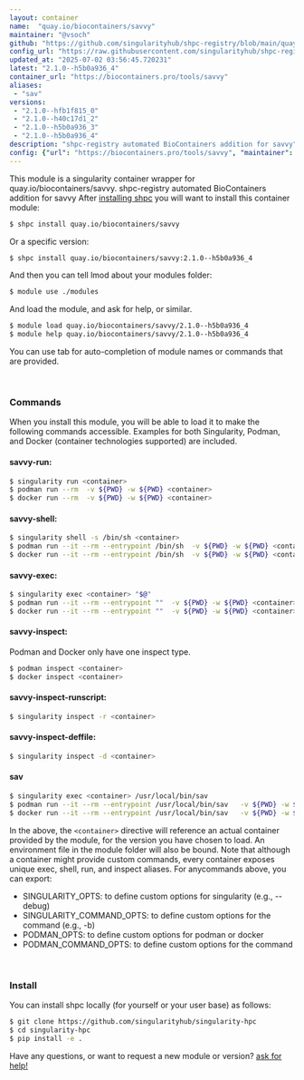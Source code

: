```yaml
---
layout: container
name:  "quay.io/biocontainers/savvy"
maintainer: "@vsoch"
github: "https://github.com/singularityhub/shpc-registry/blob/main/quay.io/biocontainers/savvy/container.yaml"
config_url: "https://raw.githubusercontent.com/singularityhub/shpc-registry/main/quay.io/biocontainers/savvy/container.yaml"
updated_at: "2025-07-02 03:56:45.720231"
latest: "2.1.0--h5b0a936_4"
container_url: "https://biocontainers.pro/tools/savvy"
aliases:
 - "sav"
versions:
 - "2.1.0--hfb1f815_0"
 - "2.1.0--h40c17d1_2"
 - "2.1.0--h5b0a936_3"
 - "2.1.0--h5b0a936_4"
description: "shpc-registry automated BioContainers addition for savvy"
config: {"url": "https://biocontainers.pro/tools/savvy", "maintainer": "@vsoch", "description": "shpc-registry automated BioContainers addition for savvy", "latest": {"2.1.0--h5b0a936_4": "sha256:5fe4360a77e8e0a641ecaacd094800b7a44e5be2c61454ae0498fb87d2ea14af"}, "tags": {"2.1.0--hfb1f815_0": "sha256:afdc978ed9c748ad990268a507b0140d99246e5c3d918a99e90d9b576213429b", "2.1.0--h40c17d1_2": "sha256:112dd22d4f335d43251e3b2a9da3426c4528b39fafe2e459028c6e4d9e74953f", "2.1.0--h5b0a936_3": "sha256:7402b6cda6e5b818c663a13ba39718f04f8f4f10bc903841ea53734dfbb276e0", "2.1.0--h5b0a936_4": "sha256:5fe4360a77e8e0a641ecaacd094800b7a44e5be2c61454ae0498fb87d2ea14af"}, "docker": "quay.io/biocontainers/savvy", "aliases": {"sav": "/usr/local/bin/sav"}}
---
```


This module is a singularity container wrapper for quay.io/biocontainers/savvy.
shpc-registry automated BioContainers addition for savvy
After [installing shpc](#install) you will want to install this container module:


```bash
$ shpc install quay.io/biocontainers/savvy
```

Or a specific version:

```bash
$ shpc install quay.io/biocontainers/savvy:2.1.0--h5b0a936_4
```

And then you can tell lmod about your modules folder:

```bash
$ module use ./modules
```

And load the module, and ask for help, or similar.

```bash
$ module load quay.io/biocontainers/savvy/2.1.0--h5b0a936_4
$ module help quay.io/biocontainers/savvy/2.1.0--h5b0a936_4
```

You can use tab for auto-completion of module names or commands that are provided.

<br>

### Commands

When you install this module, you will be able to load it to make the following commands accessible.
Examples for both Singularity, Podman, and Docker (container technologies supported) are included.

#### savvy-run:

```bash
$ singularity run <container>
$ podman run --rm  -v ${PWD} -w ${PWD} <container>
$ docker run --rm  -v ${PWD} -w ${PWD} <container>
```

#### savvy-shell:

```bash
$ singularity shell -s /bin/sh <container>
$ podman run --it --rm --entrypoint /bin/sh  -v ${PWD} -w ${PWD} <container>
$ docker run --it --rm --entrypoint /bin/sh  -v ${PWD} -w ${PWD} <container>
```

#### savvy-exec:

```bash
$ singularity exec <container> "$@"
$ podman run --it --rm --entrypoint ""  -v ${PWD} -w ${PWD} <container> "$@"
$ docker run --it --rm --entrypoint ""  -v ${PWD} -w ${PWD} <container> "$@"
```

#### savvy-inspect:

Podman and Docker only have one inspect type.

```bash
$ podman inspect <container>
$ docker inspect <container>
```

#### savvy-inspect-runscript:

```bash
$ singularity inspect -r <container>
```

#### savvy-inspect-deffile:

```bash
$ singularity inspect -d <container>
```


#### sav

```bash
$ singularity exec <container> /usr/local/bin/sav
$ podman run --it --rm --entrypoint /usr/local/bin/sav   -v ${PWD} -w ${PWD} <container> -c " $@"
$ docker run --it --rm --entrypoint /usr/local/bin/sav   -v ${PWD} -w ${PWD} <container> -c " $@"
```



In the above, the `<container>` directive will reference an actual container provided
by the module, for the version you have chosen to load. An environment file in the
module folder will also be bound. Note that although a container
might provide custom commands, every container exposes unique exec, shell, run, and
inspect aliases. For anycommands above, you can export:

 - SINGULARITY_OPTS: to define custom options for singularity (e.g., --debug)
 - SINGULARITY_COMMAND_OPTS: to define custom options for the command (e.g., -b)
 - PODMAN_OPTS: to define custom options for podman or docker
 - PODMAN_COMMAND_OPTS: to define custom options for the command

<br>

### Install

You can install shpc locally (for yourself or your user base) as follows:

```bash
$ git clone https://github.com/singularityhub/singularity-hpc
$ cd singularity-hpc
$ pip install -e .
```

Have any questions, or want to request a new module or version? [ask for help!](https://github.com/singularityhub/singularity-hpc/issues)